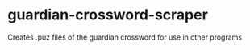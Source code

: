 # guardian-crossword-scraper
Creates .puz files of the guardian crossword for use in other programs
